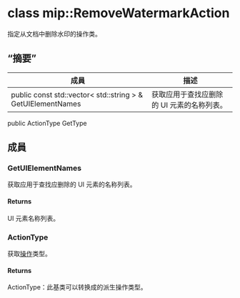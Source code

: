 # <a name="class-mipremovewatermarkaction"></a>class mip::RemoveWatermarkAction 
指定从文档中删除水印的操作类。
## <a name="summary"></a>“摘要”
 成員                        | 描述                                
--------------------------------|---------------------------------------------
public const std::vector< std::string > & GetUIElementNames | 获取应用于查找应删除的 UI 元素的名称列表。
public ActionType GetType
## <a name="members"></a>成員
### <a name="getuielementnames"></a>GetUIElementNames
获取应用于查找应删除的 UI 元素的名称列表。
#### <a name="returns"></a>Returns
UI 元素名称列表。
### <a name="actiontype"></a>ActionType
获取[操作](#classmip_1_1_action)类型。
#### <a name="returns"></a>Returns
ActionType：此基类可以转换成的派生操作类型。